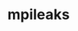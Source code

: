---
title: "mpileaks"
layout: cache
categories: [package, develop]
meta: {"compilers": ["gcc@11.4.0"], "num_specs": 7, "num_specs_by_stack": {"root": 7, "tutorial": 7}, "oss": ["ubuntu22.04"], "platforms": ["linux"], "stacks": ["root", "tutorial"], "targets": ["x86_64_v3"], "versions": ["1.0"]}
spec_details: [{"compiler": "gcc@11.4.0", "hash": "b5k3jkwnb33hbqgf3njouona22rpflbo", "os": "ubuntu22.04", "platform": "linux", "size": "-", "stacks": ["root", "tutorial"], "target": "x86_64_v3", "variants": ["build_system=autotools", "stackstart=0"], "versions": ["1.0"]}, {"compiler": "gcc@11.4.0", "hash": "bx2x4uhqnryspqentkxjp72llqjunbrg", "os": "ubuntu22.04", "platform": "linux", "size": "-", "stacks": ["root", "tutorial"], "target": "x86_64_v3", "variants": ["build_system=autotools", "stackstart=0"], "versions": ["1.0"]}, {"compiler": "gcc@11.4.0", "hash": "etmks4ogwssd257weehlck5skqpmcz4l", "os": "ubuntu22.04", "platform": "linux", "size": "-", "stacks": ["root", "tutorial"], "target": "x86_64_v3", "variants": ["build_system=autotools", "stackstart=0"], "versions": ["1.0"]}, {"compiler": "gcc@11.4.0", "hash": "izasqfrqfv6mapnjub3gdtz4gg4axpdk", "os": "ubuntu22.04", "platform": "linux", "size": "-", "stacks": ["root", "tutorial"], "target": "x86_64_v3", "variants": ["build_system=autotools", "stackstart=0"], "versions": ["1.0"]}, {"compiler": "gcc@11.4.0", "hash": "locepbmtttw5aphki5jaqn73lyzrjkkx", "os": "ubuntu22.04", "platform": "linux", "size": "-", "stacks": ["root", "tutorial"], "target": "x86_64_v3", "variants": ["build_system=autotools", "stackstart=0"], "versions": ["1.0"]}, {"compiler": "gcc@11.4.0", "hash": "uohiagnohtvb5dth66rd3jfgqg3p7a6a", "os": "ubuntu22.04", "platform": "linux", "size": "-", "stacks": ["root", "tutorial"], "target": "x86_64_v3", "variants": ["build_system=autotools", "stackstart=0"], "versions": ["1.0"]}, {"compiler": "gcc@11.4.0", "hash": "yvp2rwrkqhnn6yg7fblft5mjajlkxib6", "os": "ubuntu22.04", "platform": "linux", "size": "-", "stacks": ["root", "tutorial"], "target": "x86_64_v3", "variants": ["build_system=autotools", "stackstart=0"], "versions": ["1.0"]}]
---